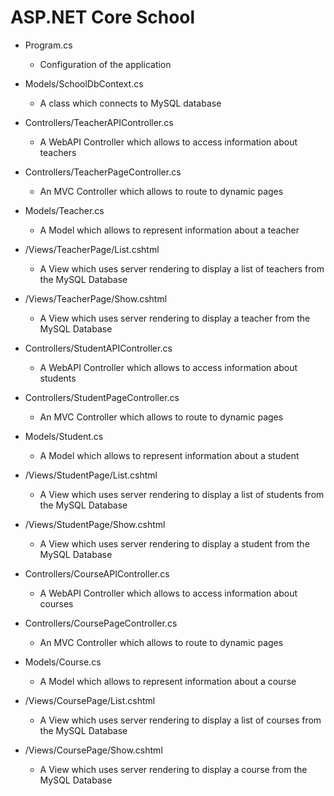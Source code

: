 # ASP.NET Core School 

- Program.cs
  - Configuration of the application
- Models/SchoolDbContext.cs
    - A class which connects to MySQL database
- Controllers/TeacherAPIController.cs
    - A WebAPI Controller which allows to access information about teachers
- Controllers/TeacherPageController.cs
  -  An MVC Controller which allows to route to dynamic pages
- Models/Teacher.cs
  - A Model which allows to represent information about a teacher
- /Views/TeacherPage/List.cshtml
  - A View which uses server rendering to display a list of teachers from the MySQL Database
- /Views/TeacherPage/Show.cshtml
  - A View which uses server rendering to display a teacher from the MySQL Database
 
- Controllers/StudentAPIController.cs
    - A WebAPI Controller which allows to access information about students
- Controllers/StudentPageController.cs
  -  An MVC Controller which allows to route to dynamic pages
- Models/Student.cs
  - A Model which allows to represent information about a student
- /Views/StudentPage/List.cshtml
  - A View which uses server rendering to display a list of students from the MySQL Database
- /Views/StudentPage/Show.cshtml
  - A View which uses server rendering to display a student from the MySQL Database

- Controllers/CourseAPIController.cs
    - A WebAPI Controller which allows to access information about courses
- Controllers/CoursePageController.cs
  -  An MVC Controller which allows to route to dynamic pages
- Models/Course.cs
  - A Model which allows to represent information about a course
- /Views/CoursePage/List.cshtml
  - A View which uses server rendering to display a list of courses from the MySQL Database
- /Views/CoursePage/Show.cshtml
  - A View which uses server rendering to display a course from the MySQL Database

